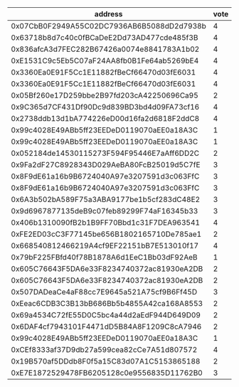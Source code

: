 address|vote|timestamp|signature
---|---|---|---
0x07CbB0F2949A55C02DC7936AB6B5088dD2d7938b|4|1608038258|0xdc173823771b3a634880377ddf6d76780c36c53ae5095b5c80b0a5316249a803130c2816d71e25abf2afb8a144b4d1be0c67f24682f348e57834fc1b210722981c
0x63718b8d7c40c0fBCaDeE2Dd73AD477cde485f3B|4|1608038439|0xd3bc3dddd1d3544d91ff9546de50fb2c149dfbf68008cca0b0f3e67506a0c62d2b3284f715b73e880adf8ff3aba849a67000074f3c530cbfa2d4a2c77c0cd30a1c
0x836afcA3d7FEC282B67426a0074e8841783A1b02|4|1608038526|0xc38cc2b34733255993155835216f0c6f323765a4993424687823663a7139ec8c65835e812c604a803b6085c1b10177eb8e6fb07a96ede83ebc906f48f4ac3dc61c
0xE1531C9c5Eb5C07aF24AA8fb0B1Fe64ab5269bE4|4|1608038603|0x670b263e7f8ccddf600b05f943f6c64cf06147053721caecfea0ce904c95a7e16f3d5e234bae63fb819469c71b2642960ff9e404471b4702f0383e27cca733cb1c
0x3360Ea0E91F5Cc1E11882fBeCf66470d03fE6031|4|1608038666|0x4821ccc6f8158e975312b836a35d2ae28deb027ff4c650f77d65532639c70efa2ab88bc850907dd68d16a35a77d88366b86af3bf5d7eed300b0430b6de37dc271b
0x3360Ea0E91F5Cc1E11882fBeCf66470d03fE6031|4|1608038733|0x57463dbb8ba26a1168ae1587cf682dbf337b115d005ee4a183f79d88d9b2287627b2b79351e8ab24a88a82b151932c13dafbe59f1fee7cd54cc083b76b4e71581c
0x05Bf260e17D259bbe2B97fd203cA42250696Ca95|2|1608040061|0x80c676cadd572138c6612246d30d47696d19f1e931a85afb0d4d4a388afd11727a0687cc87fdbb507bb04adeea739f3593cc0a820ca6898716e0d1230af9e5ea1b
0x9C365d7CF431Df90Dc9d839BD3bd4d09FA73cf16|4|1608040630|0x56863de0adb5258746b129df9926db42d6aa1e691be58180e9b061e077f6beee6749ac2f4d4035469da46fdeb71829c123f64425035d4cedbaed7add920026d41b
0x2738ddb13d1bA774226eD00d16fa2d6818F2ddC8|4|1608048802|0x62cb748d6d477bf7f49b066a2cea8817c6501d8f11a0c362e9f474957b4a50de00ddf261998db88ce162060db849add1acc94e732ec18e2789d4cf51b118e2d61b
0x99c4028E49ABb5ff23EEDeD0119070aEE0a18A3C|1|1608048941|0xe1d6726176857eaa47eb1a17271c58e5631290aca385e12fa6ea80f46812a413607847139d08bfa23cf7f01a42788fe91276e840472fe2a5323f96b4d5e3dd931c
0x99c4028E49ABb5ff23EEDeD0119070aEE0a18A3C|1|1608048963|0x5028b57187268781f319998e19955213ba76453c3855705df0702bd8548772e568a74e3f0b628b19ca2de654cda4c9e66ed84a49ea61ff3390d32ee20526bbe61c
0x052184de14530115273F594F95446E7aAff6DD2C|2|1608049600|0x5ba12239e0adba56812a5e144e8f5f13135e3f09a48d9b3987b7dab20e7dbc9661574fc7f00d7d09406db915a3fe97d3b8948adbf26871b62565f48b45d865081c
0x9Fa2dF27C8928343D029AeBA80FcB25019d5C7fE|3|1608057905|0x9db2a45c213a7792f1ffe5687f2440c700d6893d1e9ae29b0825d9cd5f680a845e0969328e756a96a816a9d062c71c388d2f8f532eb5431c52b440296ca24b261c
0x8F9dE61a16b9B6724040A97e3207591d3c063FfC|3|1608057925|0x70f8bac66760d1bd9fd63852e74d19ca49efcbb18152b1be3b4a5cfa36e8583625c2b95d0e3b24bfb564925b185ae52a59355ac06775f70b48235cfac4daf6a81b
0x8F9dE61a16b9B6724040A97e3207591d3c063FfC|3|1608057979|0x878aa85f7a1d0dd251d1792777434321a53c418ab0b9d09f8f42f29224526a5d025418b7cdca40ed5d25234f51ae00ece1c7c8131898c06ead484f59b6f0ed351c
0x6A3b502bA589F75a3ABA9177be1b5cf283dC48E2|3|1608057993|0xed5fcc11873f85716751d8c992b4b4f9eaffaef5f4cc7fde8ff606836e7f554b0719aab8379862ecc29efd8396ef8b741165bf6850d4bbad444448ba311a65881b
0x9d6967877135deB9c07feb89299F74aF16345b33|3|1608058004|0x8985c065a2bf3eafa658d4b5f8d82604bcf472f294f9b86ebe7b3dd2bdbc3a486fa178350f2c6b09f4d8fa3b03ca87aef63020b66258ae0488194a2bd78768421c
0x406b1310090fB2b1B9FF70Bbd1c31F7DEA963541|4|1608079705|0x96efe3644d976fe5b624a51d6786b0dbb45ef1aa14b8e461426a70a0888322a36af05a516e53b43d49bad18f3a5825e3358b97b6a26ecf8c5d5ad7fce5eb92f01b
0xFE2ED03cC3F77145be656B1802165710De785ae1|2|1608088404|0xe2e4db96f25577e45e90523d959ef728d2d7c380221600d4694ac6279613826b16ac76c4b88390cc1c72393731dbdc29eb5e109687a33b01a60de2d4f543b45e1b
0x668540812466219A4cf9EF22151bB7E513010f17|4|1608095503|0xcfe27cbd75ab2666b3c832455a613535ddee02956be9fe4e65ecc4a4799c4d014aae26553f310d2d51095e8e6703687805f71966fcba52073b5bc68697ccd1d11c
0x79bF225FBfd40f78B1878A6d1EeC1Bb03dF92AeB|1|1608096858|0x6cdd7e8b3fa1265f0c28282cf94231e56059e0cdf9c730f3afac42e86efe41447da99e8a09451a0f37bfe1b2d512ae4ef2a27dfbd02e1ad6530986907949ff141c
0x605C76643F5DA6e33F8234740372ac81930eA2DB|2|1608097732|0xf9e4a59efd5d6b4044eb4d08f3df7abb3786ad3342e1f148124b80625a71319578f38de42f9e8f150e3714dbad42b8fe4e05601f9979c660c760cc978b15681c1c
0x605C76643F5DA6e33F8234740372ac81930eA2DB|2|1608097778|0xde42ce5dd7d771b24d34aa95d98c7c78766c1e72dc337a3f3397a7eda376d7903392e2cdd275a4bfa28757c71b20d22afbdf2418e2a65ccba4d0485e0a5b5ec91b
0x507DADeaCe4aF88cc7E9645a521A75cf9B6Ff45D|3|1608105183|0x0c82ea226084d58b889a9bdffc609c4513fed52090ccc4b0e0f82b4153ed619f59457fd45011bd76b18730d166043b52bec1f77a912c820d31b742f9228bd0841b
0xEeac6CDB3C3B13bB686Bb5b4855A42ca168A8553|2|1608105865|0xac9b85da21879a0540626d6b092e96ac720ef8a6ed85f341270a224b23694fde007e981e604622aa4eaa9fc91f67c97842c96ea89851bdbc3730d8b0cb8b3ef21b
0x69a4534C72fE55D0C5bc4a44d2aEdF944D649D09|2|1608106753|0xc0df07934ff1aba0a7a3c46af4b6a7e9193c63cd6117328c14dcdc3a913c475a57e8c2ec05607e7de880a2fe63f7b1fd5260ad07098f9a8d05fb0fd208b06acb1b
0x6DAF4cf7943101F4471dD5B84A8F1209C8cA7946|2|1608110062|0xc88d3668cfc0b818e9dc4d4c9945aa1267d25e958d75cbf501e707903977338b3d0e78bb56567d0b375f428c3b7a69bd4a4f33c09c2c1a1137ffb582f3db4f041c
0x99c4028E49ABb5ff23EEDeD0119070aEE0a18A3C|1|1608114585|0x859fc5d12c688b94e6ea7ac8d088ae7e750ffdbe8cbaf27956579fa7e7ecc018588f666c829ee3b32006c3e19407f0ec4d34196fe1c5addcd0ecab70dfded99d1b
0xCEf8333af37D9db27a599cea82cCe7A51d807572|4|1608114920|0x48bce51464f2239f3a576b2929e01f06c97bdba204f7a4b76bc683823ca0d51377040493a2d6489be860e0da385ede91259a81d584cdd91e4e074444e21705d11c
0x19B570af5DDdb8F0f5a15C83d07A1C5153865188|2|1608119125|0x8a72f1343c658255fea8da82ea9c8a7910288881ef91cad2ba6efee369c2464d04b8374f2825a643a7f995e4306dbd346beeeee519d114e9f1582d4fca5c1dba1b
0xE7E1872529478FB6205128c0e9556835D11762B0|3|1608121651|0xa635bbed7de75516ab6f7c5a145bb334f249dd1712a0fb8627e861473247077f2469c749a52a7dd4b2eb162416d45be22cbfdcb6afe1708de36d4b1a1db411c01b